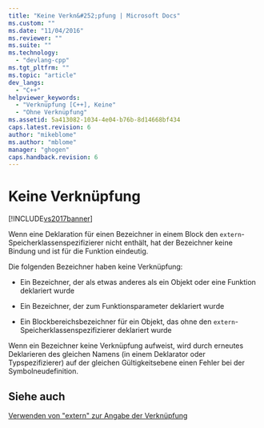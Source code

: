 ```yaml
---
title: "Keine Verkn&#252;pfung | Microsoft Docs"
ms.custom: ""
ms.date: "11/04/2016"
ms.reviewer: ""
ms.suite: ""
ms.technology: 
  - "devlang-cpp"
ms.tgt_pltfrm: ""
ms.topic: "article"
dev_langs: 
  - "C++"
helpviewer_keywords: 
  - "Verknüpfung [C++], Keine"
  - "Ohne Verknüpfung"
ms.assetid: 5a413082-1034-4e04-b76b-8d14668bf434
caps.latest.revision: 6
author: "mikeblome"
ms.author: "mblome"
manager: "ghogen"
caps.handback.revision: 6
---
```

# Keine Verkn&#252;pfung
[!INCLUDE[vs2017banner](../assembler/inline/includes/vs2017banner.md)]

Wenn eine Deklaration für einen Bezeichner in einem Block den `extern`\-Speicherklassenspezifizierer nicht enthält, hat der Bezeichner keine Bindung und ist für die Funktion eindeutig.  
  
 Die folgenden Bezeichner haben keine Verknüpfung:  
  
-   Ein Bezeichner, der als etwas anderes als ein Objekt oder eine Funktion deklariert wurde  
  
-   Ein Bezeichner, der zum Funktionsparameter deklariert wurde  
  
-   Ein Blockbereichsbezeichner für ein Objekt, das ohne den `extern`\-Speicherklassenspezifizierer deklariert wurde  
  
 Wenn ein Bezeichner keine Verknüpfung aufweist, wird durch erneutes Deklarieren des gleichen Namens \(in einem Deklarator oder Typspezifizierer\) auf der gleichen Gültigkeitsebene einen Fehler bei der Symbolneudefinition.  
  
## Siehe auch  
 [Verwenden von "extern" zur Angabe der Verknüpfung](../cpp/using-extern-to-specify-linkage.md)